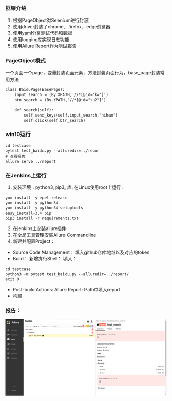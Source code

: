 ### 框架介绍
1. 根据PageObject对Selenium进行封装
1. 使用driver封装了chrome、firefox、edge浏览器
2. 使用yaml分离测试代码和数据
3. 使用logging库实现日志功能
4. 使用Allure Report作为测试报告

### PageObject模式
一个页面一个page，变量封装页面元素，方法封装页面行为，base_page封装常用方法
```
class BaiduPage(BasePage):
    input_search = (By.XPATH,'//*[@id="kw"]')
    btn_search = (By.XPATH,'//*[@id="su2"]')

    def search(self):
        self.send_keys(self.input_search,"nihao")
        self.click(self.btn_search)
```

### win10运行
```
cd testcase
pytest test_baidu.py --alluredir=../repor
# 查看报告
allure serve ../report
```

### 在Jenkins上运行
1. 安装环境：python3, pip3, 库,
在Linux使用root上运行：
```
yum install -y epel-release
yum install -y python34
yum install -y python34-setuptools
easy_install-3.4 pip
pip3 install -r requirements.txt
```
2. 在jenkins上安装allure插件
3. 在全局工具管理安装Allure Commandline
4. 新建并配置Project：
- Source Code Management： 填入github仓库地址以及对应的token
- Build： 新增执行Shell： 填入：
```
cd testcase
python3 -m pytest test_baidu.py --alluredir=../report/
exit 0
```
- Post-build Actions: Allure Report: Path中填入report
- 构建

### 报告：
![report](./report.png "optional title")